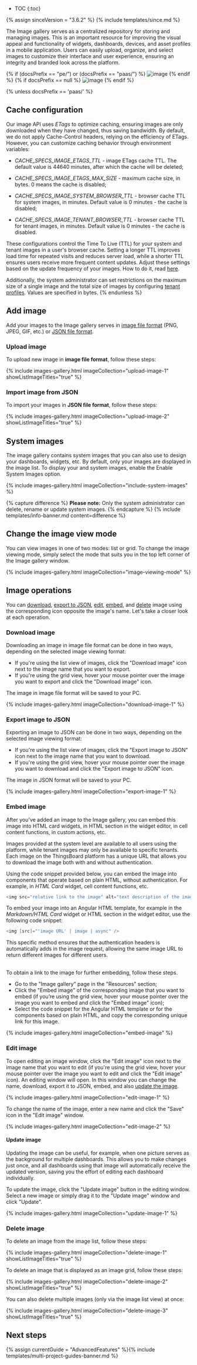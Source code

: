 * TOC
{:toc}

{% assign sinceVersion = "3.6.2" %}
{% include templates/since.md %}

The Image gallery serves as a centralized repository for storing and managing images. 
This is an important resource for improving the visual appeal and functionality of widgets, dashboards, devices, and asset profiles in a mobile application. 
Users can easily upload, organize, and select images to customize their interface and user experience, ensuring an integrity and branded look across the platform.

{% if (docsPrefix == "pe/") or (docsPrefix == "paas/") %}
![image](/images/user-guide/image-gallery/image-gallery-pe.png)
{% endif %}
{% if docsPrefix == null %}
![image](/images/user-guide/image-gallery/image-gallery-ce.png)
{% endif %}

{% unless docsPrefix == 'paas/' %}
## Cache configuration

Our image API uses *ETags* to optimize caching, ensuring images are only downloaded when they have changed, thus saving bandwidth.
By default, we do not apply Cache-Control headers, relying on the efficiency of ETags.
However, you can customize caching behavior through environment variables: 

- *CACHE_SPECS_IMAGE_ETAGS_TTL* - image ETags cache TTL. The default value is 44640 minutes, after which the cache will be deleted;

- *CACHE_SPECS_IMAGE_ETAGS_MAX_SIZE* - maximum cache size, in bytes. 0 means the cache is disabled;

- *CACHE_SPECS_IMAGE_SYSTEM_BROWSER_TTL* - browser cache TTL for system images, in minutes. Default value is 0 minutes - the cache is disabled;

- *CACHE_SPECS_IMAGE_TENANT_BROWSER_TTL* - browser cache TTL for tenant images, in minutes. Default value is 0 minutes - the cache is disabled.

These configurations control the Time To Live (TTL) for your system and tenant images in a user's browser cache.
Setting a longer TTL improves load time for repeated visits and reduces server load, while a shorter TTL ensures users receive more frequent content updates.
Adjust these settings based on the update frequency of your images. How to do it, read [here](/docs/user-guide/install/{{docsPrefix}}how-to-change-config/).

Additionally, the system administrator can set restrictions on the maximum size of a single image and the total size of images by configuring [tenant profiles](/docs/{{docsPrefix}}user-guide/tenant-profiles/#files-limits).
Values are specified in bytes.
{% endunless %}

## Add image

Add your images to the Image gallery serves in [image file format](#upload-image) (PNG, JPEG, GIF, etc.) or [JSON file format](#import-image-from-json).

### Upload image

To upload new image in **image file format**, follow these steps:

{% include images-gallery.html imageCollection="upload-image-1" showListImageTitles="true" %}

### Import image from JSON

To import your images in **JSON file format**, follow these steps:

{% include images-gallery.html imageCollection="upload-image-2" showListImageTitles="true" %}

## System images

The image gallery contains system images that you can also use to design your dashboards, widgets, etc. By default, only your images are displayed in the image list.
To display your and system images, enable the Enable System Images option.

{% include images-gallery.html imageCollection="include-system-images" %}

{% capture difference %}
**Please note:**
Only the system administrator can delete, rename or update system images.
{% endcapture %}
{% include templates/info-banner.md content=difference %}

## Change the image view mode

You can view images in one of two modes: list or grid.
To change the image viewing mode, simply select the mode that suits you in the top left corner of the Image gallery window.

{% include images-gallery.html imageCollection="image-viewing-mode" %}

## Image operations

You can [download](#download-image), [export to JSON](#export-image-to-json), [edit](#edit-image), [embed](#embed-image), and [delete](#delete-image) image using the corresponding icon opposite the image's name.
Let's take a closer look at each operation.

### Download image

Downloading an image in image file format can be done in two ways, depending on the selected image viewing format:

- If you're using the list view of images, click the "Download image" icon next to the image name that you want to export.
- If you're using the grid view, hover your mouse pointer over the image you want to export and click the "Download image" icon.

The image in image file format will be saved to your PC.

{% include images-gallery.html imageCollection="download-image-1" %}

### Export image to JSON

Exporting an image to JSON can be done in two ways, depending on the selected image viewing format:

- If you're using the list view of images, click the "Export image to JSON" icon next to the image name that you want to download.
- If you're using the grid view, hover your mouse pointer over the image you want to download and click the "Export image to JSON" icon.

The image in JSON format will be saved to your PC.

{% include images-gallery.html imageCollection="export-image-1" %}

### Embed image

After you've added an image to the Image gallery, you can embed this image into HTML card widgets, in HTML section in the widget editor, in cell content functions, in custom actions, etc.

Images provided at the system level are available to all users using the platform, while tenant images may only be available to specific tenants.
Each image on the ThingsBoard platform has a unique URL that allows you to download the image both with and without authentication.

Using the code snippet provided below, you can embed the image into components that operate based on plain HTML, without authentication. For example, in *HTML Card* widget, cell content functions, etc.

```java
<img src="relative link to the image" alt="text description of the image" />
```

To embed your image into an Angular HTML template, for example in the *Markdown/HTML Card* widget or HTML section in the widget editor, use the following code snippet:

```java
<img [src]="'image URL' | image | async" />
```

This specific method ensures that the authentication headers is automatically adds in the image request, allowing the same image URL to return different images for different users.

<br>
To obtain a link to the image for further embedding, follow these steps.

- Go to the "Image gallery" page in the "Resources" section;
- Click the "Embed image" of the corresponding image that you want to embed (if you’re using the grid view, hover your mouse pointer over the image you want to embed and click the "Embed image" icon);
- Select the code snippet for the Angular HTML template or for the components based on plain HTML, and copy the corresponding unique link for this image.

{% include images-gallery.html imageCollection="embed-image" %}

### Edit image

To open editing an image window, click the "Edit image" icon next to the image name that you want to edit (if you're using the grid view, hover your mouse pointer over the image you want to edit and click the "Edit image" icon).
An editing window will open. In this window you can change the name, download, export it to JSON, embed, and also [update the image](#update-image).

{% include images-gallery.html imageCollection="edit-image-1" %}

To change the name of the image, enter a new name and click the "Save" icon in the "Edit image" window.

{% include images-gallery.html imageCollection="edit-image-2" %}

#### Update image

Updating the image can be useful, for example, when one picture serves as the background for multiple dashboards. 
This allows you to make changes just once, and all dashboards using that image will automatically receive the updated version, saving you the effort of editing each dashboard individually.

To update the image, click the "Update image" button in the editing window. Select a new image or simply drag it to the "Update image" window and click "Update". 

{% include images-gallery.html imageCollection="update-image-1" %}

### Delete image

To delete an image from the image list, follow these steps:

{% include images-gallery.html imageCollection="delete-image-1" showListImageTitles="true" %}

To delete an image that is displayed as an image grid, follow these steps:

{% include images-gallery.html imageCollection="delete-image-2" showListImageTitles="true" %}

You can also delete multiple images (only via the image list view) at once:

{% include images-gallery.html imageCollection="delete-image-3" showListImageTitles="true" %}

## Next steps

{% assign currentGuide = "AdvancedFeatures" %}{% include templates/multi-project-guides-banner.md %}